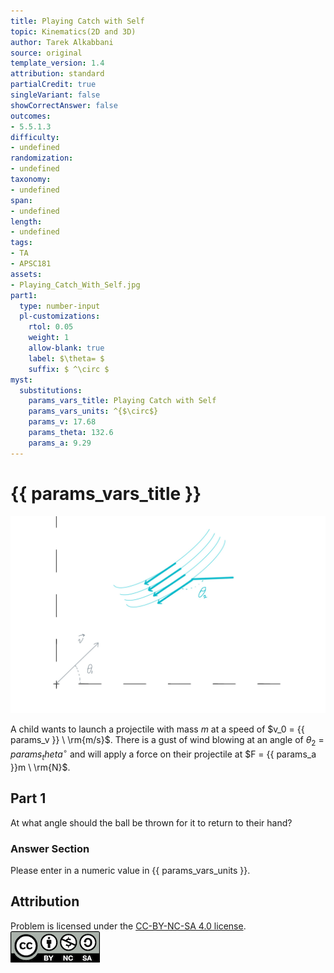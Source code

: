```yaml
---
title: Playing Catch with Self
topic: Kinematics(2D and 3D)
author: Tarek Alkabbani
source: original
template_version: 1.4
attribution: standard
partialCredit: true
singleVariant: false
showCorrectAnswer: false
outcomes:
- 5.5.1.3
difficulty:
- undefined
randomization:
- undefined
taxonomy:
- undefined
span:
- undefined
length:
- undefined
tags:
- TA
- APSC181
assets:
- Playing_Catch_With_Self.jpg
part1:
  type: number-input
  pl-customizations:
    rtol: 0.05
    weight: 1
    allow-blank: true
    label: $\theta= $
    suffix: $ ^\circ $
myst:
  substitutions:
    params_vars_title: Playing Catch with Self
    params_vars_units: ^{$\circ$}
    params_v: 17.68
    params_theta: 132.6
    params_a: 9.29
---
```

# {{ params_vars_title }}
<img src = "Playing_Catch_With_Self.jpg" width=600>

A child wants to launch a projectile with mass $m$ at a speed of $v_0 =  {{ params_v }} \ \rm{m/s}$. There is a gust of wind blowing at an angle of $\theta_2$ = ${{ params_theta }}^\circ$ and will apply a force on their projectile at $F = {{ params_a }}m   \ \rm{N}$.

## Part 1

At what angle should the ball be thrown for it to return to their hand?

### Answer Section

Please enter in a numeric value in {{ params_vars_units }}.

## Attribution

Problem is licensed under the [CC-BY-NC-SA 4.0 license](https://creativecommons.org/licenses/by-nc-sa/4.0/).<br> ![The Creative Commons 4.0 license requiring attribution-BY, non-commercial-NC, and share-alike-SA license.](https://raw.githubusercontent.com/firasm/bits/master/by-nc-sa.png)